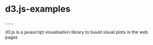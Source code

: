 # d3.js-examples

.......

d3.js is a javascript visualisation library to buuld visual plots in the web pages
